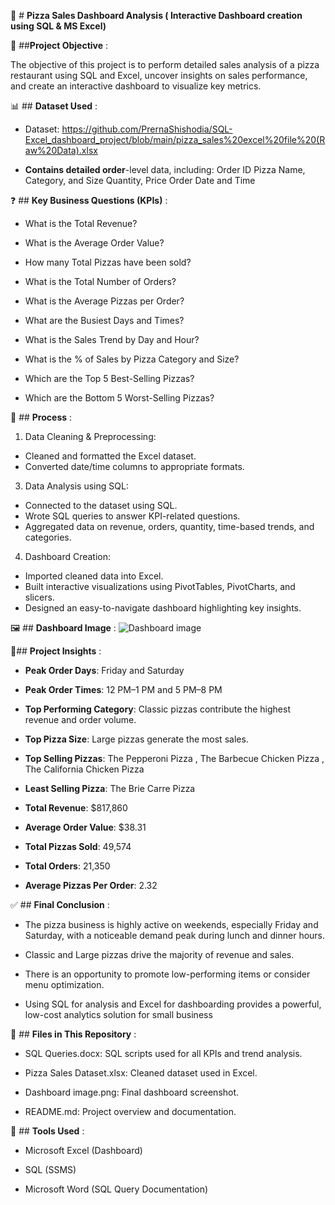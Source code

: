 🍕 #  **Pizza Sales Dashboard Analysis ( Interactive Dashboard creation using SQL & MS Excel)**

🎯 ##**Project Objective** :

The objective of this project is to perform detailed sales analysis of a pizza restaurant using SQL and Excel, uncover insights on sales performance, and create an interactive dashboard to visualize key metrics.

📊 ##  **Dataset Used** :

- Dataset: https://github.com/PrernaShishodia/SQL-Excel_dashboard_project/blob/main/pizza_sales%20excel%20file%20(Raw%20Data).xlsx

- **Contains detailed order**-level data, including:
Order ID
Pizza Name, Category, and Size
Quantity, Price
Order Date and Time

❓ ##  **Key Business Questions (KPIs)** :

- What is the Total Revenue?

- What is the Average Order Value?

- How many Total Pizzas have been sold?

- What is the Total Number of Orders?

- What is the Average Pizzas per Order?

- What are the Busiest Days and Times?

- What is the Sales Trend by Day and Hour?

- What is the % of Sales by Pizza Category and Size?

- Which are the Top 5 Best-Selling Pizzas?

- Which are the Bottom 5 Worst-Selling Pizzas?

🔄 ##  **Process** :

1. Data Cleaning & Preprocessing:
   
- Cleaned and formatted the Excel dataset.
- Converted date/time columns to appropriate formats.

3. Data Analysis using SQL:
   
- Connected to the dataset using SQL.
- Wrote SQL queries to answer KPI-related questions.
- Aggregated data on revenue, orders, quantity, time-based trends, and categories.

4. Dashboard Creation:
   
- Imported cleaned data into Excel.
- Built interactive visualizations using PivotTables, PivotCharts, and slicers.
- Designed an easy-to-navigate dashboard highlighting key insights.

🖼️ ##  **Dashboard Image** :
![Dashboard image](https://github.com/user-attachments/assets/d47b8864-a921-4dcf-9d47-2c3b63bf1236)

📍##  **Project Insights** :

- **Peak Order Days**: Friday and Saturday

- **Peak Order Times**: 12 PM–1 PM and 5 PM–8 PM

- **Top Performing Category**: Classic pizzas contribute the highest revenue and order volume.

- **Top Pizza Size**: Large pizzas generate the most sales.

- **Top Selling Pizzas**:
The Pepperoni Pizza ,
The Barbecue Chicken Pizza ,
The California Chicken Pizza

- **Least Selling Pizza**: The Brie Carre Pizza

- **Total Revenue**: $817,860

- **Average Order Value**: $38.31

- **Total Pizzas Sold**: 49,574

- **Total Orders**: 21,350

- **Average Pizzas Per Order**: 2.32

✅ ##  **Final Conclusion** :

- The pizza business is highly active on weekends, especially Friday and Saturday, with a noticeable demand peak during lunch and dinner hours.

- Classic and Large pizzas drive the majority of revenue and sales.

- There is an opportunity to promote low-performing items or consider menu optimization.

- Using SQL for analysis and Excel for dashboarding provides a powerful, low-cost analytics solution for small business

📁 ##  **Files in This Repository** :

- SQL Queries.docx: SQL scripts used for all KPIs and trend analysis.

- Pizza Sales Dataset.xlsx: Cleaned dataset used in Excel.

- Dashboard image.png: Final dashboard screenshot.

- README.md: Project overview and documentation.

🚀 ## **Tools Used** :

- Microsoft Excel (Dashboard)

- SQL (SSMS)

- Microsoft Word (SQL Query Documentation)
